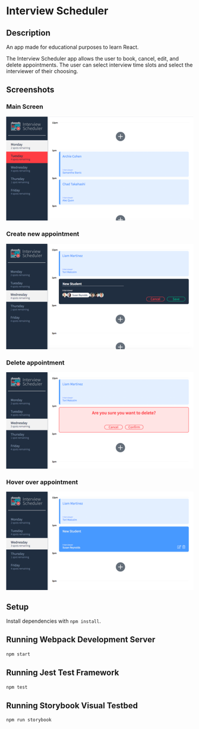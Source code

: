 # Interview Scheduler


## Description

An app made for educational purposes to learn React.

The Interview Scheduler app allows the user to book, cancel, edit, and delete appointments. The user can select interview time slots and select the interviewer of their choosing.  


## Screenshots
 
 ### Main Screen
!["Screenshot of tweeter main"](https://github.com/loloffs/interview-scheduler/blob/master/public/images/MainScreen.png?raw=true)

### Create new appointment
!["Screenshot of tweeter main"](https://github.com/loloffs/interview-scheduler/blob/master/public/images/CreateNewInterview.png?raw=true)

### Delete appointment
!["Screenshot of tweeter main"](https://github.com/loloffs/interview-scheduler/blob/master/public/images/DeleteAppt.png?raw=true)

### Hover over appointment
!["Screenshot of tweeter main"](https://github.com/loloffs/interview-scheduler/blob/master/public/images/InterviewHover.png?raw=true)




## Setup

Install dependencies with `npm install`.

## Running Webpack Development Server

```sh
npm start
```

## Running Jest Test Framework

```sh
npm test
```

## Running Storybook Visual Testbed

```sh
npm run storybook
```
